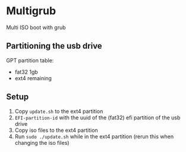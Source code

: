# Multigrub

Multi ISO boot with grub

## Partitioning the usb drive

GPT partition table:
- fat32 1gb
- ext4 remaining

## Setup
1. Copy `update.sh` to the ext4 partition
2. `EFI-partition-id` with the uuid of the (fat32) efi partition of the usb drive
3. Copy iso files to the ext4 partition
4. Run `sudo ./update.sh` while in the ext4 partition (rerun this when changing the iso files)
